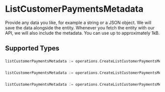 # ListCustomerPaymentsMetadata

Provide any data you like, for example a string or a JSON object. We will save the data alongside the entity. Whenever
you fetch the entity with our API, we will also include the metadata. You can use up to approximately 1kB.


## Supported Types

### 

```go
listCustomerPaymentsMetadata := operations.CreateListCustomerPaymentsMetadataStr(string{/* values here */})
```

### 

```go
listCustomerPaymentsMetadata := operations.CreateListCustomerPaymentsMetadataMapOfAny(map[string]any{/* values here */})
```

### 

```go
listCustomerPaymentsMetadata := operations.CreateListCustomerPaymentsMetadataArrayOfStr([]string{/* values here */})
```

